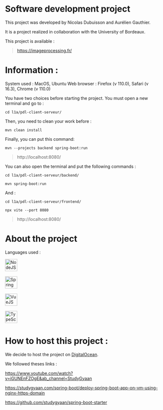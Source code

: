# Software development project

This project was developed by Nicolas Dubuisson and Aurélien Gauthier. 

It is a project realized in collaboration with the University of Bordeaux.

This project is available : 

> https://imageprocessing.fr/

# Information : 

System used : MacOS, Ubuntu
Web browser : Firefox (v 110.0), Safari (v 16.3), Chrome (v 110.0)

You have two choices before starting the project. You must open a new terminal and go to :

```cd l1a/pdl-client-serveur/```

Then, you need to clean your work before :

```mvn clean install```

Finally, you can put this command:

```mvn --projects backend spring-boot:run``` 

> http://localhost:8080/

You can also open the terminal and put the following commands :

```cd l1a/pdl-client-serveur/backend/```

```mvn spring-boot:run```

And : 

```cd l1a/pdl-client-serveur/frontend/```

```npx vite --port 8080```

> http://localhost:8080/

# About the project

Languages used :

<div>

<img src="https://github.com/devicons/devicon/blob/master/icons/nodejs/nodejs-original.svg" title="NodeJS" alt="NodeJS" width="40" height="40"/>&nbsp;

<img src="https://github.com/devicons/devicon/blob/master/icons/spring/spring-original.svg" title="Spring" alt="Spring" width="40" height="40"/>&nbsp;

<img src="https://github.com/devicons/devicon/blob/master/icons/vuejs/vuejs-original.svg" title="VueJS" alt="VueJS" width="40" height="40"/>&nbsp;

<img src="https://github.com/devicons/devicon/blob/master/icons/typescript/typescript-original.svg" title="TypeScript" alt="TypeScript" width="40" height="40"/>&nbsp;

</div>

# How to host this project :

We decide to host the project on [DigitalOcean](https://www.digitalocean.com/).

We followed theses links : 

https://www.youtube.com/watch?v=iGUNEnFZOgE&ab_channel=StudyGyaan

https://studygyaan.com/spring-boot/deploy-spring-boot-app-on-vm-using-nginx-https-domain

https://github.com/studygyaan/spring-boot-starter
